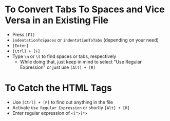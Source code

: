 # To Convert Tabs To Spaces and Vice Versa in an Existing File

- Press `[F1]`
- `indentationToSpaces` or `indentationToTabs` (depending on your need)
- `[Enter]`
- `[Ctrl] + [F]`
- Type `\n` or `\t` to find spaces or tabs, respectively 
  - While doing that, just keep in mind to select "Use Regular Expression" or just use `[Alt] + [R]`
 

# To Catch the HTML Tags 

- Use `[Ctrl] + [F]` to find out anything in the file
- Activate `Use Regular Expression` or shortly `[Alt] + [R]`
- Enter regular expression of `<[^>]*>`
